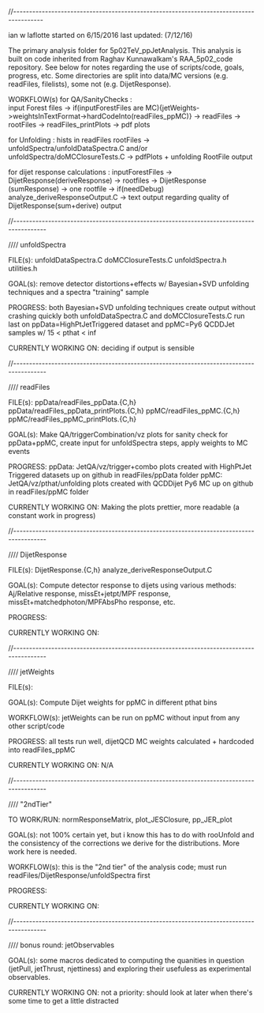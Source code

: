 //---------------------------------------------------------------------------------------

ian w laflotte
started on 6/15/2016
last updated: (7/12/16)

The primary analysis folder for 5p02TeV_ppJetAnalysis. This analysis is built on code inherited from Raghav Kunnawalkam's RAA_5p02_code repository. 
See below for notes regarding the use of scripts/code, goals, progress, etc. Some directories are split into data/MC versions (e.g. readFiles, filelists), some not (e.g. DijetResponse). 

WORKFLOW(s)
for QA/SanityChecks :  
input Forest files -> 
if(inputForestFiles are MC){jetWeights->weightsInTextFormat->hardCodeInto(readFiles_ppMC)} -> 
readFiles -> rootFiles -> readFiles_printPlots -> pdf plots

for Unfolding : 
hists in readFiles rootFiles -> unfoldSpectra/unfoldDataSpectra.C and/or unfoldSpectra/doMCClosureTests.C -> pdfPlots + unfolding RootFile output

for dijet response calculations : 
inputForestFiles -> DijetResponse(deriveResponse) -> rootfiles -> DijetResponse (sumResponse) -> one rootfile -> 
if(needDebug) analyze_deriveResponseOutput.C -> text output regarding quality of DijetResponse(sum+derive) output 


//----------------------------------------------------------------------------------------

//// unfoldSpectra

FILE(s):
unfoldDataSpectra.C
doMCClosureTests.C
unfoldSpectra.h
utilities.h

GOAL(s): 
remove detector distortions+effects w/ Bayesian+SVD unfolding techniques and a spectra "training" sample

PROGRESS: 
both Bayesian+SVD unfolding techniques create output without crashing quickly
both unfoldDataSpectra.C and doMCClosureTests.C run last on ppData=HighPtJetTriggered dataset and ppMC=Py6 QCDDJet samples w/ 15 < pthat < inf 

CURRENTLY WORKING ON:
deciding if output is sensible


//----------------------------------------------------------------------------------------

//// readFiles 

FILE(s):
ppData/readFiles_ppData.{C,h}
ppData/readFiles_ppData_printPlots.{C,h}
ppMC/readFiles_ppMC.{C,h}
ppMC/readFiles_ppMC_printPlots.{C,h}

GOAL(s):
Make QA/triggerCombination/vz plots for sanity check for ppData+ppMC, create input for unfoldSpectra steps, apply weights to MC events

PROGRESS:
ppData: JetQA/vz/trigger+combo plots created with HighPtJet Triggered datasets up on github in readFiles/ppData folder
ppMC: JetQA/vz/pthat/unfolding plots created with QCDDijet Py6 MC up on github in readFiles/ppMC folder

CURRENTLY WORKING ON:
Making the plots prettier, more readable (a constant work in progress)


//----------------------------------------------------------------------------------------

//// DijetResponse 

FILE(s):
DijetResponse.{C,h}
analyze_deriveResponseOutput.C

GOAL(s): 
Compute detector response to dijets using various methods: 
Aj/Relative response, missEt+jetpt/MPF response, missEt+matchedphoton/MPFAbsPho response, etc.

PROGRESS:


CURRENTLY WORKING ON:



//----------------------------------------------------------------------------------------

//// jetWeights

FILE(s):

GOAL(s): 
Compute Dijet weights for ppMC in different pthat bins

WORKFLOW(s):
jetWeights can be run on ppMC without input from any other script/code

PROGRESS:
all tests run well, dijetQCD MC weights calculated + hardcoded into readFiles_ppMC

CURRENTLY WORKING ON:
N/A



//----------------------------------------------------------------------------------------

//// "2ndTier"

TO WORK/RUN: normResponseMatrix, plot_JESClosure, pp_JER_plot

GOAL(s): not 100% certain yet, but i know this has to do with rooUnfold and the consistency of the corrections we derive for the distributions. More work here is needed.
 
WORKFLOW(s): 
this is the "2nd tier" of the analysis code; must run readFiles/DijetResponse/unfoldSpectra first

PROGRESS:

CURRENTLY WORKING ON:



//----------------------------------------------------------------------------------------

//// bonus round: jetObservables 

GOAL(s): 
some macros dedicated to computing the quanities in question (jetPull, jetThrust, njettiness) and exploring their usefuless as experimental observables. 

CURRENTLY WORKING ON:
not a priority: should look at later when there's some time to get a little distracted